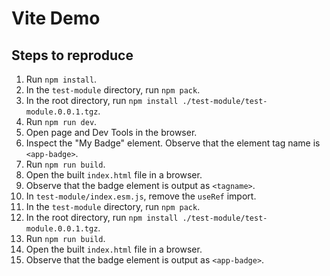 # Vite Demo

## Steps to reproduce

1. Run `npm install`.
2. In the `test-module` directory, run `npm pack`.
3. In the root directory, run `npm install ./test-module/test-module.0.0.1.tgz`.
4. Run `npm run dev`.
5. Open page and Dev Tools in the browser.
6. Inspect the "My Badge" element. Observe that the element tag name is `<app-badge>`.
7. Run `npm run build`.
8. Open the built `index.html` file in a browser.
9. Observe that the badge element is output as `<tagname>`.
10. In `test-module/index.esm.js`, remove the `useRef` import.
11. In the `test-module` directory, run `npm pack`.
12. In the root directory, run `npm install ./test-module/test-module.0.0.1.tgz`.
13. Run `npm run build`.
14. Open the built `index.html` file in a browser.
15. Observe that the badge element is output as `<app-badge>`.